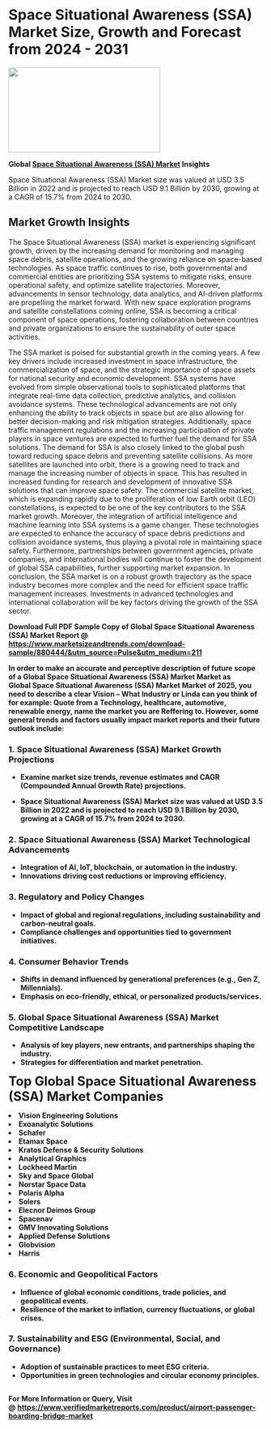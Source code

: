<H1>Space Situational Awareness (SSA) Market Size, Growth and Forecast from 2024 - 2031</H1><img class="aligncenter size-medium wp-image-584254" src="https://thirdeyenews.in/wp-content/uploads/2024/09/Global-Market-Research-300x168.jpeg" alt="" width="300" height="168" /><p><strong>Global&nbsp;<a href="https://www.marketsizeandtrends.com/download-sample/880444/&amp;utm_source=Pulse&amp;utm_medium=211">Space Situational Awareness (SSA) Market</a> Insights</strong></p><p>Space Situational Awareness (SSA) Market size was valued at USD 3.5 Billion in 2022 and is projected to reach USD 9.1 Billion by 2030, growing at a CAGR of 15.7% from 2024 to 2030.</p><p><h2>Market Growth Insights</h2> <p>The Space Situational Awareness (SSA) market is experiencing significant growth, driven by the increasing demand for monitoring and managing space debris, satellite operations, and the growing reliance on space-based technologies. As space traffic continues to rise, both governmental and commercial entities are prioritizing SSA systems to mitigate risks, ensure operational safety, and optimize satellite trajectories. Moreover, advancements in sensor technology, data analytics, and AI-driven platforms are propelling the market forward. With new space exploration programs and satellite constellations coming online, SSA is becoming a critical component of space operations, fostering collaboration between countries and private organizations to ensure the sustainability of outer space activities.</p> <p><strong></strong></p> <p>The SSA market is poised for substantial growth in the coming years. A few key drivers include increased investment in space infrastructure, the commercialization of space, and the strategic importance of space assets for national security and economic development. SSA systems have evolved from simple observational tools to sophisticated platforms that integrate real-time data collection, predictive analytics, and collision avoidance systems. These technological advancements are not only enhancing the ability to track objects in space but are also allowing for better decision-making and risk mitigation strategies. Additionally, space traffic management regulations and the increasing participation of private players in space ventures are expected to further fuel the demand for SSA solutions. The demand for SSA is also closely linked to the global push toward reducing space debris and preventing satellite collisions. As more satellites are launched into orbit, there is a growing need to track and manage the increasing number of objects in space. This has resulted in increased funding for research and development of innovative SSA solutions that can improve space safety. The commercial satellite market, which is expanding rapidly due to the proliferation of low Earth orbit (LEO) constellations, is expected to be one of the key contributors to the SSA market growth. Moreover, the integration of artificial intelligence and machine learning into SSA systems is a game changer. These technologies are expected to enhance the accuracy of space debris predictions and collision avoidance systems, thus playing a pivotal role in maintaining space safety. Furthermore, partnerships between government agencies, private companies, and international bodies will continue to foster the development of global SSA capabilities, further supporting market expansion. In conclusion, the SSA market is on a robust growth trajectory as the space industry becomes more complex and the need for efficient space traffic management increases. Investments in advanced technologies and international collaboration will be key factors driving the growth of the SSA sector.</p> <p><strong></p><p><span class=""><strong>Download Full PDF Sample Copy of Global Space Situational Awareness (SSA) Market Report</strong> @ <a href="https://www.marketsizeandtrends.com/download-sample/880444/&amp;utm_source=Pulse&amp;utm_medium=211" target="_blank">https://www.marketsizeandtrends.com/download-sample/880444/&amp;utm_source=Pulse&amp;utm_medium=211</a></span></p><p>In order to make an accurate and perceptive description of future scope of a Global&nbsp;Space Situational Awareness (SSA) Market Market as Global&nbsp;Space Situational Awareness (SSA) Market Market of 2025, you need to describe a clear Vision &ndash; What Industry or Linda can you think of for example: Quote from a Technology, healthcare, automotive, renewable energy, name the market you are Reffering to. However, some general trends and factors usually impact market reports and their future outlook include:</p><h3>1.&nbsp;<strong>Space Situational Awareness (SSA) Market Growth Projections</strong></h3><ul><li>Examine market size trends, revenue estimates and CAGR (Compounded Annual Growth Rate) projections.</li><li><p>Space Situational Awareness (SSA) Market size was valued at USD 3.5 Billion in 2022 and is projected to reach USD 9.1 Billion by 2030, growing at a CAGR of 15.7% from 2024 to 2030.</p></li></ul><h3>2.&nbsp;<strong>Space Situational Awareness (SSA) Market Technological Advancements</strong></h3><ul><li>Integration of AI, IoT, blockchain, or automation in the industry.</li><li>Innovations driving cost reductions or improving efficiency.</li></ul><h3>3.&nbsp;<strong>Regulatory and Policy Changes</strong></h3><ul><li>Impact of global and regional regulations, including sustainability and carbon-neutral goals.</li><li>Compliance challenges and opportunities tied to government initiatives.</li></ul><h3>4.&nbsp;<strong>Consumer Behavior Trends</strong></h3><ul><li>Shifts in demand influenced by generational preferences (e.g., Gen Z, Millennials).</li><li>Emphasis on eco-friendly, ethical, or personalized products/services.</li></ul><h3>5.&nbsp;<strong>Global Space Situational Awareness (SSA) Market Competitive Landscape</strong></h3><ul><li>Analysis of key players, new entrants, and partnerships shaping the industry.</li><li>Strategies for differentiation and market penetration.</li></ul><p data-pm-slice="1 1 []"><span style="color: inherit; font-family: inherit; font-size: 25px;">Top Global Space Situational Awareness (SSA) Market Companies</span></p><div class="" data-test-id=""><p><li>Vision Engineering Solutions</li><li> Exoanalytic Solutions</li><li> Schafer</li><li> Etamax Space</li><li> Kratos Defense & Security Solutions</li><li> Analytical Graphics</li><li> Lockheed Martin</li><li> Sky and Space Global</li><li> Norstar Space Data</li><li> Polaris Alpha</li><li> Solers</li><li> Elecnor Deimos Group</li><li> Spacenav</li><li> GMV Innovating Solutions</li><li> Applied Defense Solutions</li><li> Globvision</li><li> Harris</li></p></div><h3>6.&nbsp;<strong>Economic and Geopolitical Factors</strong></h3><ul><li>Influence of global economic conditions, trade policies, and geopolitical events.</li><li>Resilience of the market to inflation, currency fluctuations, or global crises.</li></ul><h3>7.&nbsp;<strong>Sustainability and ESG (Environmental, Social, and Governance)</strong></h3><ul><li>Adoption of sustainable practices to meet ESG criteria.</li><li>Opportunities in green technologies and circular economy principles.</li></ul><h2><strong style="font-size: 14px;">For More Information or Query, Visit @&nbsp;</strong><a style="background-color: #ffffff; font-size: 14px;" href="https://www.marketsizeandtrends.com/report/space-situational-awareness-ssa-market/" target="_blank">https://www.verifiedmarketreports.com/product/airport-passenger-boarding-bridge-market</a></h2>

